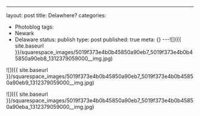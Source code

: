 ---
layout: post
title: Delawhere?
categories:
- Photoblog
tags:
- Newark
- Delaware
status: publish
type: post
published: true
meta: {}
---![]({{ site.baseurl }}/squarespace_images/5019f373e4b0b45850a90eb7_5019f373e4b0b45850a90eb8_1312379059000__img.jpg)
  

  
   
![]({{ site.baseurl }}/squarespace_images/5019f373e4b0b45850a90eb7_5019f373e4b0b45850a90eb9_1312379059000__img.jpg)
  

  
   
![]({{ site.baseurl }}/squarespace_images/5019f373e4b0b45850a90eb7_5019f373e4b0b45850a90eba_1312379059000__img.jpg)
